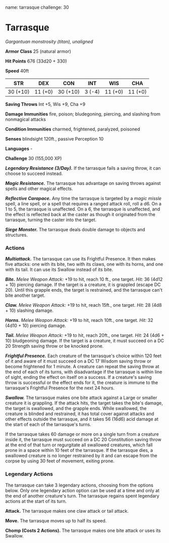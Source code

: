 name: tarrasque
challenge: 30

# Tarrasque
_Gargantuan monstrosity (titan), unaligned_

**Armor Class** 25 (natural armor)

**Hit Points** 676 (33d20 + 330)

**Speed** 40ft

| STR      | DEX     | CON      | INT     | WIS     | CHA     |
|----------|---------|----------|---------|---------|---------|
| 30 (+10) | 11 (+0) | 30 (+10) | 3 (-4)  | 11 (+0) | 11 (+0) |

**Saving Throws** Int +5, Wis +9, Cha +9

**Damage Immunities** fire, poison; bludegoning, piercing, and slashing from nonmagical attacks

**Condition Immunities** charmed, frightened, paralyzed, poisoned

**Senses** blindsight 120ft., passive Perception 10

**Languages** -

**Challenge** 30 (155,000 XP)

_**Legendary Resistance (3/Day).**_ If the tarrasque fails a saving throw, it can choose to succeed instead.

_**Magic Resistance.**_ The tarrasque has advantage on saving throws against spells and other magical effects.

_**Reflective Carapace.**_ Any time the tarrasque is targeted by a _magic missle_ spell, a line spell, or a spell that requires a ranged attack roll, roll a d6. On a 1 to 5, the tarrasque is unaffected. On a 6, the tarrasque is unaffected, and the effect is reflected back at the caster as though it originated from the tarrasque, turning the caster into the target.

_**Siege Monster.**_ The tarrasque deals double damage to objects and structures.

### Actions

_**Multiattack.**_ The tarrasque can use its Frightful Presence. It then makes five attacks: one with its bite, two with its claws, one with its horns, and one with its tail. It can use its Swallow instead of its bite.

_**Bite.** Melee Weapon Attack:_ +19 to hit, reach 10 ft., one target. _Hit:_ 36 (4d12 + 10) piercing damage. If the target is a creature, it is grappled (escape DC 20). Until this grapple ends, the target is restrained, and the tarrasque can't bite another target.

_**Claw.** Melee Weapon Attack:_ +19 to hit, reach 15ft., one target. _Hit:_ 28 (4d8 + 10) slashing damage.

_**Horns.** Melee Weapon Attack:_ +19 to hit, reach 10ft., one target. _Hit:_ 32 (4d10 + 10) piercing damage.

_**Tail.** Melee Weapon Attack:_ +19 to hit, reach 20ft., one target. _Hit:_ 24 (4d6 + 10) bludgeoning damage. If the target is a creature, it must succeed on a DC 20 Strength saving throw or be knocked prone.

_**Frightful Presence.**_ Each creature of the tarrasque's choice within 120 feet of it and aware of it must succeed on a DC 17 Wisdom saving throw or become frightened for 1 minute. A creature can repeat the saving throw at the end of each of its turns, with disadvantage if the tarrasque is within line of sight, ending the effect on itself on a success. If a creature's saving throw is successful or the effect ends for it, the creature is immune to the tarrasque's Frightful Presence for the next 24 hours.

_**Swallow.**_ The tarrasque makes one bite attack against a Large or smaller creature it is grappling. If the attack hits, the target takes the bite's damage, the target is swallowed, and the grapple ends. While swallowed, the creature is blinded and restrained, it has total cover against attacks and other effects outside the tarrasque, and it takes 56 (16d6) acid damage at the start of each of the tarrasque's turns. 

If the tarrasque takes 60 damage or more on a single turn from a creature inside it, the tarrasque must succeed on a DC 20 Constitution saving throw at the end of that turn or regurgitate all swallowed creatures, which fall prone in a space within 10 feet of the tarrasque. If the tarrasque dies, a swallowed creature is no longer restrained by it and can escape from the corpse by using 30 feet of movement, exiting prone.

### Legendary Actions

The tarrasque can take 3 legendary actions, choosing from the options below. Only one legendary action option can be used at a time and only at the end of another creature's turn. The tarrasque regains spent legendary actions at the start of its turn.

**Attack.** The tarrasque makes one claw attack or tail attack. 

**Move.** The tarrasque moves up to half its speed. 

**Chomp (Costs 2 Actions).** The tarrasque makes one bite attack or uses its Swallow. 